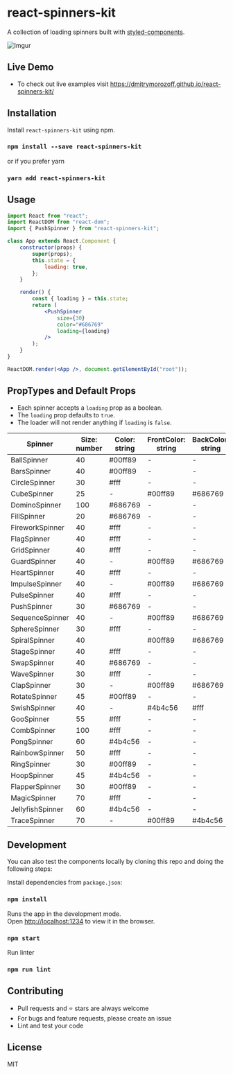 # react-spinners-kit

A collection of loading spinners built with [styled-components](https://styled-components.com).

![Imgur](https://i.imgur.com/u71LDTs.gif)

## Live Demo

-   To check out live examples visit https://dmitrymorozoff.github.io/react-spinners-kit/

## Installation

Install `react-spinners-kit` using npm.

### `npm install --save react-spinners-kit`

or if you prefer yarn

### `yarn add react-spinners-kit`

## Usage

```jsx
import React from "react";
import ReactDOM from "react-dom";
import { PushSpinner } from "react-spinners-kit";

class App extends React.Component {
    constructor(props) {
        super(props);
        this.state = {
            loading: true,
        };
    }

    render() {
        const { loading } = this.state;
        return (
            <PushSpinner
                size={30}
                color="#686769"
                loading={loading}
            />
        );
    }
}

ReactDOM.render(<App />, document.getElementById("root"));
```

## PropTypes and Default Props

- Each spinner accepts a `loading` prop as a boolean. 
- The `loading` prop defaults to `true`.
- The loader will not render anything if `loading` is `false`. 

| Spinner          | Size: number | Color: string | FrontColor: string | BackColor: string | SizeUnit: string |
| ---------------- | ------------ | ------------- | ------------------ | ----------------- | ---------------- |
| BallSpinner      | 40           | #00ff89       | -                  | -                 | px               |
| BarsSpinner      | 40           | #00ff89       | -                  | -                 | px               |
| CircleSpinner    | 30           | #fff          | -                  | -                 | px               |
| CubeSpinner      | 25           | -             | #00ff89            | #686769           | px               |
| DominoSpinner    | 100          | #686769       | -                  | -                 | px               |
| FillSpinner      | 20           | #686769       | -                  | -                 | px               |
| FireworkSpinner  | 40           | #fff          | -                  | -                 | px               |
| FlagSpinner      | 40           | #fff          | -                  | -                 | px               |
| GridSpinner      | 40           | #fff          | -                  | -                 | px               |
| GuardSpinner     | 40           | -             | #00ff89            | #686769           | px               |
| HeartSpinner     | 40           | #fff          | -                  | -                 | px               |
| ImpulseSpinner   | 40           | -             | #00ff89            | #686769           | px               |
| PulseSpinner     | 40           | #fff          | -                  | -                 | px               |
| PushSpinner      | 30           | #686769       | -                  | -                 | px               |
| SequenceSpinner  | 40           | -             | #00ff89            | #686769           | px               |
| SphereSpinner    | 30           | #fff          | -                  | -                 | px               |
| SpiralSpinner    | 40           |               | #00ff89            | #686769           | px               |
| StageSpinner     | 40           | #fff          | -                  | -                 | px               |
| SwapSpinner      | 40           | #686769       | -                  | -                 | px               |
| WaveSpinner      | 30           | #fff          | -                  | -                 | px               |
| ClapSpinner      | 30           | -             | #00ff89            | #686769           | px               |
| RotateSpinner    | 45           | #00ff89       | -                  | -                 | px               |
| SwishSpinner     | 40           | -             | #4b4c56            | #fff              | px               |
| GooSpinner       | 55           | #fff          | -                  | -                 | px               |
| CombSpinner      | 100          | #fff          | -                  | -                 | px               |
| PongSpinner      | 60           | #4b4c56       | -                  | -                 | px               |
| RainbowSpinner   | 50           | #fff          | -                  | -                 | px               |
| RingSpinner      | 30           | #00ff89       | -                  | -                 | px               |
| HoopSpinner      | 45           | #4b4c56       | -                  | -                 | px               |
| FlapperSpinner   | 30           | #00ff89       | -                  | -                 | px               |
| MagicSpinner     | 70           | #fff          | -                  | -                 | px               |
| JellyfishSpinner | 60           | #4b4c56       | -                  | -                 | px               |
| TraceSpinner     | 70           | -             | #00ff89            | #4b4c56           | px               |

## Development

You can also test the components locally by cloning this repo and doing the following steps:

Install dependencies from `package.json`:

### `npm install`

Runs the app in the development mode.<br>
Open [http://localhost:1234](http://localhost:1234) to view it in the browser.

### `npm start`

Run linter

### `npm run lint`

## Contributing

- Pull requests and ⭐ stars are always welcome
- For bugs and feature requests, please create an issue
- Lint and test your code

## License

MIT